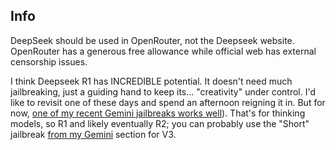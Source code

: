 ## Info
DeepSeek should be used in OpenRouter, not the Deepseek website. OpenRouter has a generous free allowance while official web has external censorship issues.

I think Deepseek R1 has INCREDIBLE potential. It doesn't need much jailbreaking, just a guiding hand to keep its... "creativity" under control. I'd like to revisit one of these days and spend an afternoon reigning it in. But for now, [one of my recent Gemini jailbreaks works well](https://github.com/horselock/Jailbreaks/blob/main/Gemini/2.5/Pyrite%203%20Beta%20(Flash%20on%20web%20or%20app))). That's for thinking models, so R1 and likely eventually R2; you can probably use the "Short" jailbreak [from my Gemini](https://github.com/horselock/Jailbreaks/tree/main/Gemini/2.5) section for V3.

